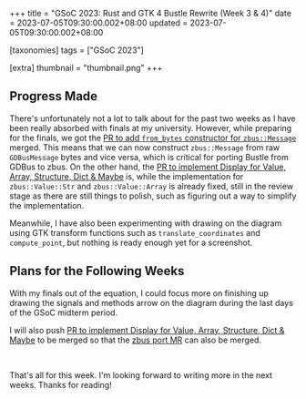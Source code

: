 +++
title = "GSoC 2023: Rust and GTK 4 Bustle Rewrite (Week 3 & 4)"
date = 2023-07-05T09:30:00.002+08:00
updated = 2023-07-05T09:30:00.002+08:00

[taxonomies]
tags = ["GSoC 2023"]

[extra]
thumbnail = "thumbnail.png"
+++

## Progress Made

There's unfortunately not a lot to talk about for the past two weeks as I have been really absorbed with finals at my university. However, while preparing for the finals, we got the [PR to add `from_bytes` constructor for `zbus::Message`](https://github.com/dbus2/zbus/pull/370) merged. This means that we can now construct `zbus::Message` from raw `GDBusMessage` bytes and vice versa, which is critical for porting Bustle from GDBus to zbus. On the other hand, the [PR to implement Display for Value, Array, Structure, Dict & Maybe](https://github.com/dbus2/zbus/pull/379) is, while the implementation for `zbus::Value::Str` and `zbus::Value::Array` is already fixed, still in the review stage as there are still things to polish, such as figuring out a way to simplify the implementation.

Meanwhile, I have also been experimenting with drawing on the diagram using GTK transform functions such as `translate_coordinates` and `compute_point`, but nothing is ready enough yet for a screenshot.

## Plans for the Following Weeks

With my finals out of the equation, I could focus more on finishing up drawing the signals and methods arrow on the diagram during the last days of the GSoC midterm period.

I will also push [PR to implement Display for Value, Array, Structure, Dict & Maybe](https://github.com/dbus2/zbus/pull/379) to be merged so that the [zbus port MR](https://gitlab.gnome.org/msandova/bustle/-/merge_requests/2) can also be merged.

<br>

That's all for this week. I'm looking forward to writing more in the next weeks. Thanks for reading!
